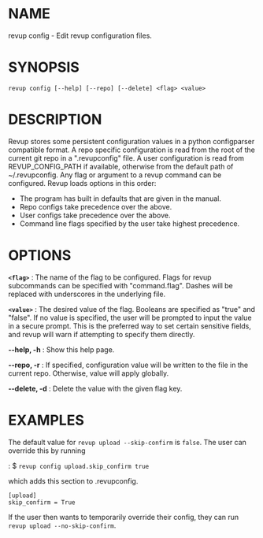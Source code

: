 # NAME

revup config - Edit revup configuration files.

# SYNOPSIS

`revup config [--help] [--repo] [--delete] <flag> <value>`

# DESCRIPTION

Revup stores some persistent configuration values in a python configparser
compatible format. A repo specific configuration is read from the root of
the current git repo in a ".revupconfig" file. A user configuration is read
from REVUP_CONFIG_PATH if available, otherwise from the default path of
~/.revupconfig. Any flag or argument to a revup command can
be configured. Revup loads options in this order:

- The program has built in defaults that are given in the manual.
- Repo configs take precedence over the above.
- User configs take precedence over the above.
- Command line flags specified by the user take highest precedence.

# OPTIONS

**`<flag>`**
: The name of the flag to be configured. Flags for revup subcommands can be
specified with "command.flag". Dashes will be replaced with underscores in the
underlying file.

**`<value>`**
: The desired value of the flag. Booleans are specified as "true" and "false".
If no value is specified, the user will be prompted to input the value in a
secure prompt. This is the preferred way to set certain sensitive fields, and
revup will warn if attempting to specify them directly.

**--help, -h**
: Show this help page.

**--repo, -r**
: If specified, configuration value will be written to the file in the current
repo. Otherwise, value will apply globally.

**--delete, -d**
: Delete the value with the given flag key.

# EXAMPLES

The default value for `revup upload --skip-confirm` is `false`. The user
can override this by running

: $ `revup config upload.skip_confirm true`

which adds this section to .revupconfig.
```
[upload]
skip_confirm = True
```
If the user then wants to temporarily override their config, they can
run `revup upload --no-skip-confirm`.

